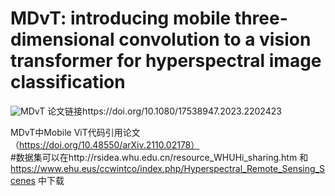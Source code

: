 # MDvT: introducing mobile three-dimensional convolution to a vision transformer for hyperspectral image classification
![MDvT](https://user-images.githubusercontent.com/61321073/236148245-9aa835f5-f9c7-4240-9b74-cc4a5190bdd3.png)
论文链接https://doi.org/10.1080/17538947.2023.2202423  

 MDvT中Mobile ViT代码引用论文（https://doi.org/10.48550/arXiv.2110.02178）        
#数据集可以在http://rsidea.whu.edu.cn/resource_WHUHi_sharing.htm
和
https://www.ehu.eus/ccwintco/index.php/Hyperspectral_Remote_Sensing_Scenes
中下载

